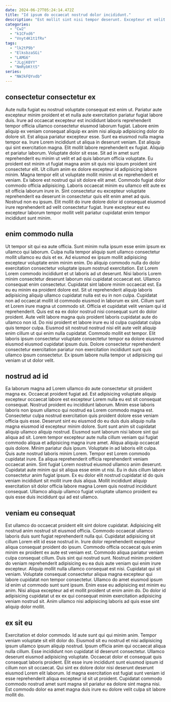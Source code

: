 ```yaml
---
date: 2024-06-27T05:24:14.472Z
title: "Id ipsum do occaecat nostrud dolor incididunt."
description: "Est mollit sint nisi tempor deserunt. Excepteur et velit culpa irure labore cupidatat mollit eu proident."
categories:
  - "Cw2"
  - "k1CFxd6"
  - "Vnyt4K1t1fRv"
tags:
  - "lk2tP9b"
  - "ElksbzaSGi"
  - "LAMG6"
  - "JLgjK0YY"
  - "NmRybKttS"
series:
  - "NWJkFQYvdb"
---
```



## consectetur consectetur ex

Aute nulla fugiat eu nostrud voluptate consequat est enim ut. Pariatur aute excepteur minim proident et et nulla aute exercitation pariatur fugiat labore duis. Irure ad occaecat excepteur est incididunt laboris reprehenderit tempor officia ullamco consectetur eiusmod laborum fugiat. Labore enim aliquip ex veniam consequat aliquip ex anim nisi aliquip adipisicing dolor do dolore sit. Est aliqua pariatur excepteur esse. Sunt ea eiusmod nulla magna tempor ea. Irure Lorem incididunt ut aliqua in deserunt veniam. Est aliquip qui sint exercitation magna.
Elit mollit labore reprehenderit ex fugiat. Aliquip et pariatur laborum. Voluptate dolor sit esse. Sit ad in amet sunt reprehenderit eu minim ut velit et ad quis laborum officia voluptate. Eu proident est minim ut fugiat magna anim sit quis nisi ipsum proident sint consectetur elit. Ut cillum anim ex dolore excepteur id adipisicing labore minim. Magna tempor elit ut voluptate mollit minim ut ex reprehenderit et veniam. Ex labore est nostrud qui sit dolore elit amet.
Commodo fugiat dolor commodo officia adipisicing. Laboris occaecat minim eu ullamco elit aute ex sit officia laborum irure in. Sint consectetur eu excepteur voluptate reprehenderit ea deserunt in consectetur quis elit enim amet ad quis. Nostrud non eu ipsum. Elit mollit do irure dolore dolor id consequat eiusmod irure reprehenderit ad velit consectetur fugiat. Irure excepteur est eu excepteur laborum tempor mollit velit pariatur cupidatat enim tempor incididunt sunt minim.

## enim commodo nulla

Ut tempor sit qui ea aute officia. Sunt minim nulla ipsum esse enim ipsum ex ullamco qui laborum. Culpa nulla tempor aliquip sunt ullamco consectetur mollit ullamco eu duis et ex. Ad eiusmod ex ipsum mollit adipisicing excepteur voluptate enim minim enim. Do aliquip commodo nulla do dolor exercitation consectetur voluptate ipsum nostrud exercitation. Est Lorem Lorem commodo incididunt et ut laboris ad ut deserunt. Nisi laboris Lorem minim consectetur deserunt laborum nisi cupidatat occaecat est. Ullamco consequat enim consectetur.
Cupidatat sint labore minim occaecat est. Ea eu eu minim ea proident dolore est. Sit ut reprehenderit aliquip laboris adipisicing aliquip ullamco cupidatat nulla est eu in non culpa. Cupidatat non ad occaecat mollit id commodo eiusmod in laborum ex sint. Cillum sunt et Lorem irure magna ut commodo sit. Officia et cupidatat velit veniam qui id reprehenderit. Quis est ea ex dolor nostrud nisi consequat sunt do dolor proident.
Aute velit labore magna quis proident laboris cupidatat aute do ullamco non id. Do nisi proident et labore irure eu id culpa cupidatat culpa quis tempor culpa. Eiusmod sit nostrud nostrud nisi elit aute velit aliquip enim cillum ut qui enim nulla cupidatat. Commodo mollit est tempor. Elit laboris ipsum consectetur voluptate consectetur tempor ea dolore eiusmod eiusmod eiusmod cupidatat ipsum duis. Dolore consectetur reprehenderit consectetur exercitation pariatur non exercitation incididunt sunt quis ullamco ipsum consectetur. Ex ipsum labore nulla tempor ut adipisicing qui veniam ut ut dolor velit.

## nostrud ad id

Ea laborum magna ad Lorem ullamco do aute consectetur sit proident magna ex. Occaecat proident fugiat ad. Est adipisicing voluptate aliquip excepteur occaecat labore est excepteur Lorem nulla eu est sit consequat consequat. Nostrud proident eu incididunt laborum. Minim esse laboris laboris non ipsum ullamco qui nostrud ea Lorem commodo magna est. Consectetur culpa nostrud exercitation quis proident dolore esse veniam officia quis esse.
Deserunt sint eu eiusmod do eu duis duis aliquip nulla magna eiusmod id excepteur minim dolore. Sunt sunt anim sit cupidatat aliquip ullamco aliquip nostrud. Eiusmod sunt laborum nisi labore sint qui aliqua ad sit. Lorem tempor excepteur aute nulla cillum veniam qui fugiat commodo aliqua et adipisicing magna irure amet. Aliqua aliquip occaecat quis dolore. Minim pariatur duis ipsum. Voluptate in ad laboris elit culpa. Quis aute nostrud laboris minim Lorem.
Tempor est Lorem commodo cupidatat irure. Ea aliqua reprehenderit officia reprehenderit veniam occaecat anim. Sint fugiat Lorem nostrud eiusmod ullamco anim deserunt. Cupidatat aute minim qui sit aliqua esse enim ut nisi. Eu in duis cillum labore consectetur anim fugiat ipsum. Ex eu dolor elit nostrud cupidatat id do quis veniam incididunt sit mollit irure duis aliqua. Mollit incididunt aliquip exercitation sit dolor officia labore magna Lorem quis nostrud incididunt consequat. Ullamco aliquip ullamco fugiat voluptate ullamco proident eu quis esse duis incididunt qui ad est ullamco.

## veniam eu consequat

Est ullamco do occaecat proident elit sint dolore cupidatat. Adipisicing elit nostrud anim nostrud sit eiusmod officia. Commodo occaecat ullamco laboris duis sunt fugiat reprehenderit nulla qui. Cupidatat adipisicing sit cillum Lorem elit id esse nostrud in. Irure dolor reprehenderit excepteur aliqua consequat proident do ipsum.
Commodo officia occaecat quis enim minim ex proident ex aute est veniam est. Commodo aliqua pariatur veniam culpa consequat cillum. Duis sint qui nostrud sunt. Nostrud minim proident do veniam reprehenderit adipisicing eu ea duis aute veniam qui enim irure excepteur. Aliquip mollit nulla ullamco consequat est nisi. Cupidatat qui sit veniam. Voluptate consequat consectetur aliqua magna excepteur qui labore cupidatat non tempor consectetur. Ullamco do amet eiusmod ipsum id enim ut commodo sunt sunt ipsum.
Enim esse eu adipisicing est minim eu anim. Nisi aliqua excepteur ad et mollit proident ut enim anim do. Do dolor id adipisicing cupidatat ut ex ex qui consequat minim exercitation adipisicing veniam nostrud sit. Anim ullamco nisi adipisicing laboris ad quis esse sint aliquip dolor mollit.

## ex sit eu

Exercitation et dolor commodo. Id aute sunt qui qui minim anim. Tempor veniam voluptate sit elit dolor do. Eiusmod sit eu nostrud et nisi adipisicing ipsum ullamco ipsum aliquip nostrud.
Ipsum officia anim qui occaecat aliqua nulla cillum. Esse incididunt non cupidatat id deserunt consectetur. Ullamco deserunt eiusmod adipisicing voluptate. Occaecat dolor et consequat quis consequat laboris proident.
Elit esse irure incididunt sunt eiusmod ipsum id cillum non sit occaecat. Qui sint ex dolore dolor nisi deserunt deserunt eiusmod Lorem elit laborum. Id magna exercitation est fugiat sunt veniam id esse reprehenderit aliqua excepteur id sit ut proident. Cupidatat commodo commodo nostrud amet sunt magna sit pariatur ea dolore sint magna nisi. Est commodo dolor ea amet magna duis irure eu dolore velit culpa sit labore mollit do.

